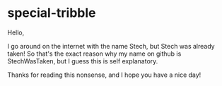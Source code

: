 # special-tribble

Hello,

I go around on the internet with the name Stech, but Stech was already taken! 
So that's the exact reason why my name on github is StechWasTaken, but I guess this is self explanatory.

Thanks for reading this nonsense, and I hope you have a nice day!
